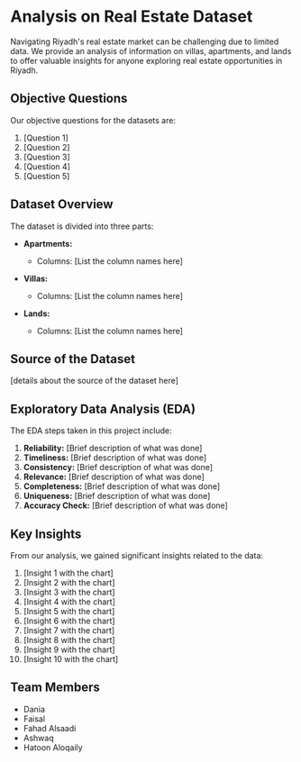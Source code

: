 # Analysis on Real Estate Dataset

Navigating Riyadh's real estate market can be challenging due to limited data. We provide an analysis of information on villas, apartments, and lands to offer valuable insights for anyone exploring real estate opportunities in Riyadh.

## Objective Questions

Our objective questions for the datasets are:

1. [Question 1]
2. [Question 2]
3. [Question 3]
4. [Question 4]
5. [Question 5]

## Dataset Overview

The dataset is divided into three parts:

- **Apartments:**
  - Columns: [List the column names here]

- **Villas:**
  - Columns: [List the column names here]

- **Lands:**
  - Columns: [List the column names here]

## Source of the Dataset

[details about the source of the dataset here]

## Exploratory Data Analysis (EDA)

The EDA steps taken in this project include:

1. **Reliability:** [Brief description of what was done]
2. **Timeliness:** [Brief description of what was done]
3. **Consistency:** [Brief description of what was done]
4. **Relevance:** [Brief description of what was done]
5. **Completeness:** [Brief description of what was done]
6. **Uniqueness:** [Brief description of what was done]
7. **Accuracy Check:** [Brief description of what was done]

## Key Insights

From our analysis, we gained significant insights related to the data:

1. [Insight 1 with the chart]
2. [Insight 2 with the chart]
3. [Insight 3 with the chart]
4. [Insight 4 with the chart]
5. [Insight 5 with the chart]
6. [Insight 6 with the chart]
7. [Insight 7 with the chart]
8. [Insight 8 with the chart]
9. [Insight 9 with the chart]
10. [Insight 10 with the chart]

## Team Members

- Dania
- Faisal
- Fahad Alsaadi
- Ashwaq
- Hatoon Aloqaily
